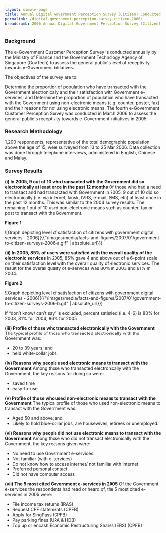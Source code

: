```yaml
---
layout: simple-page
title: Annual Digital Government Perception Survey (Citizen) Conducted in 2006
permalink: /digital-government-perception-survey-citizen-2006/
breadcrumb: 2006 Annual Digital Government Perception Survey (Citizen)
---
```

### **Background**

The e-Government Customer Perception Survey is conducted annually by the Ministry of Finance and the Government Technology Agency of Singapore (GovTech) to assess the general public's level of receptivity towards e-Government initiatives.

The objectives of the survey are to:

Determine the proportion of population who have transacted with the Government electronically and their satisfaction with Government e-services; and
Determine the proportion of population who have transacted with the Government using non-electronic means (e.g. counter, poster, fax) and their reasons for not using electronic means.
The fourth e-Government Customer Perception Survey was conducted in March 2006 to assess the general public's receptivity towards e-Government initiatives in 2005.

### **Research Methodology**

1,200 respondents, representative of the total demographic population above the age of 15, were surveyed from 13 to 25 Mar 2006. Data collection was done through telephone interviews, administered in English, Chinese and Malay.

### **Survey Results**

**(i) In 2005, 9 out of 10 who transacted with the Government did so electronically at least once in the past 12 months**
Of those who had a need to transact and had transacted with Government in 2005, 9 out of 10 did so electronically (i.e. via internet, kiosk, IVRS, e-mail, SMS, etc) at least once in the past 12 months. This was similar to the 2004 survey results. The remaining 1 out of 10 used non-electronic means such as counter, fax or post to transact with the Government.

**Figure 1**

![Graph depicting level of satisfaction of citizens with government digital services - 2006]({{"/images/media/facts-and-figures/2007/01/government-to-citizen-surveys-2006-a.gif" | absolute_url}})

**(ii) In 2005, 85% of users were satisfied with the overall quality of the electronic services**
In 2005, 85% gave 4 and above out of a 6-point scale on their satisfaction level with the overall quality of electronic services. The result for the overall quality of e-services was 80% in 2003 and 81% in 2004.

**Figure 2**

![Graph depicting level of satisfaction of citizens with government digital services - 2006]({{"/images/media/facts-and-figures/2007/01/government-to-citizen-surveys-2006-b.gif" | absolute_url}})

If “don’t know/ can’t say” is excluded,  percent satisfied (i.e. 4-6) is 80% for 2003, 81% for 2004, 86% for 2005

**(iii) Profile of those who transacted electronically with the Government**
The typical profile of those who transacted electronically with the Government was:

* 20 to 39 years; and
* held white-collar jobs.

**(iv) Reasons why people used electronic means to transact with the Government**
Among those who transacted electronically with the Government, the key reasons for doing so were:

* saved time
* easy-to-use

**(v) Profile of those who used non-electronic means to transact with the Government**
The typical profile of those who used non-electronic means to transact with the Government was:
* Aged 50 and above; and
* Likely to hold blue-collar jobs, are housewives, retirees or unemployed.

**(vi) Reasons why people did not use electronic means to transact with the Government**
Among those who did not transact electronically with the Government, the key reasons given were:
* No need to use Government e-services
* Not familiar (with e-services)
* Do not know how to access internet/ not familiar with internet
* Preferred personal contact
* Did not have computer access

**(vii) The 5 most cited Government e-services in 2005**
Of the Government e-services the respondents had read or heard of, the 5 most cited e-services in 2005 were:
* File income tax returns (IRAS)
* Request CPF statements (CPFB)
* Apply for SingPass (CPFB)
* Pay parking fines (URA & HDB)
* Top up or encash Economic Restructuring Shares (ERS) (CPFB)